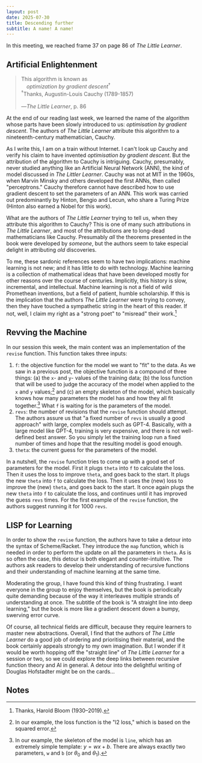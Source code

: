 ```yaml
---
layout: post
date: 2025-07-30
title: Descending further
subtitle: A name! A name!
---
```


In this meeting, we reached frame 37 on page 86 of *The Little Learner*.

## Artificial Enlightenment

> This algorithm is known as\
&emsp;*optimization by gradient descent*<sup>&dagger;</sup>\
<sup>&dagger;</sup>Thanks, Augustin-Louis Cauchy (1789-1857)\
\
—*The Little Learner*, p. 86

At the end of our reading last week, we learned the name of the algorithm whose parts have been slowly introduced to us: *optimisation by gradient descent*. The authors of *The Little Learner* attribute this algorithm to a nineteenth-century mathematician, Cauchy.

As I write this, I am on a train without Internet. I can't look up Cauchy and verify his claim to have invented *optimisation by gradient descent*. But the attribution of the algorithm to Cauchy is intriguing. Cauchy, presumably, never studied anything like an Artificial Neural Network (ANN), the kind of model discussed in *The Littler Learner*. Cauchy was not at MIT in the 1960s, when Marvin Minsky and others developed the first ANNs, then called "perceptrons." Cauchy therefore cannot have described how to use gradient descent to set the parameters of an ANN. This work was carried out predominantly by Hinton, Bengio and Lecun, who share a Turing Prize (Hinton also earned a Nobel for this work).

What are the authors of *The Little Learner* trying to tell us, when they attribute this algorithm to Cauchy? This is one of many such attributions in *The Little Learner*, and most of the attributions are to long-dead mathematicians like Cauchy. Presumably *all* the theorems presented in the book were developed by *someone*, but the authors seem to take especial delight in attributing *old* discoveries.

To me, these sardonic references seem to have two implications: machine learning is not new; and it has little to do with technology. Machine learning is a collection of mathematical ideas that have been developed mostly for other reasons over the course of centuries. Implicitly, this history is slow, incremental, and intellectual. Machine learning is not a field of wild Promethean inventions, but a field of patient, humble scholarship. If this is the implication that the authors *The Little Learner* were trying to convey, then they have touched a sympathetic string in the heart of this reader. If not, well, I claim my right as a "strong poet" to "misread" their work.[^bloom]

[^bloom]: Thanks, Harold Bloom (1930–2019).

## Revving the Machine

In our session this week, the main content was an implementation of the `revise` function. This function takes three inputs:

1. `f`: the objective function for the model we want to "fit" to the data. As we saw in a previous post, the objective function is a compound of three things: (a) the `x`- and `y`- values of the training data; (b) the loss function that will be used to judge the accuracy of the model when applied to the `x` and `y` values;[^l2_loss] and (c) an empty skeleton of the model, which basically knows how many parameters the model has and how they all fit together.[^line] What `f` is waiting for is the parameters of the model.
2. `revs`: the number of revisions that the `revise` function should attempt. The authors assure us that "a fixed number of `revs` is usually a good approach" with large, complex models such as GPT-4. Basically, with a large model like GPT-4, training is very expensive, and there is not well-defined best answer. So you simply let the training loop run a fixed number of times and hope that the resulting model is good enough.
3. `theta`: the current guess for the parameters of the model.

[^l2_loss]: In our example, the loss function is the "l2 loss," which is based on the squared error.

[^line]: In our example, the skeleton of the model is `line`, which has an extremely simple template: $y = wx + b$. There are always exactly two parameters, `w` and `b` (or $\theta_0$ and $\theta_1$).

In a nutshell, the `revise` function tries to come up with a good set of parameters for the model. First it plugs `theta` into `f` to calculate the loss. Then it uses the loss to improve `theta`, and goes back to the start. It plugs the new `theta` into `f` to calculate the loss. Then it uses the (new) loss to improve the (new) `theta`, and goes back to the start. It once again plugs the new `theta` into `f` to calculate the loss, and continues until it has improved the guess `revs` times. For the first example of the `revise` function, the authors suggest running it for $1000$ `revs`.

## LISP for Learning

In order to show the `revise` function, the authors have to take a detour into the syntax of Scheme/Racket. They introduce the `map` function, which is needed in order to perform the update on all the parameters in `theta`. As is so often the case, this detour is both elegant and counter-intuitive. The authors ask readers to develop their understanding of recursive functions and their understanding of machine learning at the same time.

Moderating the group, I have found this kind of thing frustrating. I want everyone in the group to enjoy themselves, but the book is periodically quite demanding because of the way it interleaves multiple strands of understanding at once. The subtitle of the book is "A straight line into deep learning," but the book is more like a gradient descent down a bumpy, swerving error curve.

Of course, all technical fields are difficult, because they require learners to master new abstractions. Overall, I find that the authors of *The Little Learner* do a good job of ordering and prioritising their material, and the book certainly appeals strongly to my own imagination. But I wonder if it would be worth hopping off the "straight line" of *The Little Learner* for a session or two, so we could explore the deep links between recursive function theory and AI in general. A detour into the delightful writing of Douglas Hofstadter might be on the cards...

## Notes